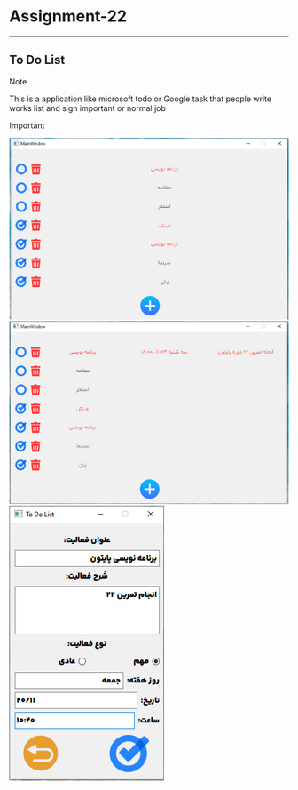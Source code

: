 # Assignment-22
---
## To Do List
> [!NOTE]
This is a application like microsoft todo or Google task that people write works list and sign important or normal job

> [!IMPORTANT]

![TODOLIST](./1.jpg)
![TODOLIST](./2.jpg)
![TODOLIST](./3.jpg)
